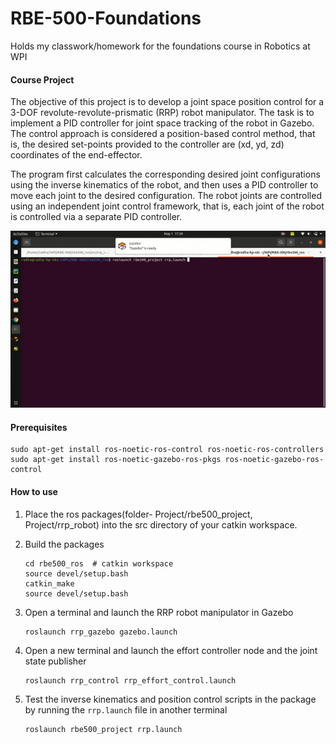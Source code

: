 # RBE-500-Foundations
Holds my classwork/homework for the foundations course in Robotics at WPI

#### Course Project

The objective of this project is to develop a joint space position
control for a 3-DOF revolute-revolute-prismatic (RRP) robot
manipulator. The task is to implement a PID controller for joint space
tracking of the robot in Gazebo. The control approach is considered a
position-based control method, that is, the desired set-points provided
to the controller are (xd, yd, zd) coordinates of the end-effector.

The program first calculates the corresponding desired joint configurations
using the inverse kinematics of the robot, and then uses a PID controller
to move each joint to the desired configuration. The robot joints are
controlled using an independent joint control framework, that is, each
joint of the robot is controlled via a separate PID controller.

![](/Project/media/joint_space_pid_control.gif)


#### Prerequisites

```
sudo apt-get install ros-noetic-ros-control ros-noetic-ros-controllers
sudo apt-get install ros-noetic-gazebo-ros-pkgs ros-noetic-gazebo-ros-control
```

#### How to use

1. Place the ros packages(folder- Project/rbe500_project, Project/rrp_robot)
   into the src directory of your catkin workspace.


2. Build the packages
   ```
   cd rbe500_ros  # catkin workspace
   source devel/setup.bash
   catkin_make
   source devel/setup.bash
   ```

3. Open a terminal and launch the RRP robot manipulator in Gazebo
   ```
   roslaunch rrp_gazebo gazebo.launch
   ```

4. Open a new terminal and launch the effort controller node and the
   joint state publisher
   ```
   roslaunch rrp_control rrp_effort_control.launch
   ```

5. Test the inverse kinematics and position control scripts in the
   package by running the `rrp.launch` file in another terminal
   ```
   roslaunch rbe500_project rrp.launch
   ```